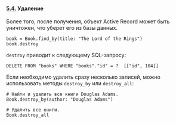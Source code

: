 #### [5.4.](https://rusrails.ru/active-record-basics#udalenie) Удаление

Более того, после получения, объект Active Record может быть уничтожен, что уберет его из базы данных.

```
book = Book.find_by(title: "The Lord of the Rings")
book.destroy
```

`destroy` приводит к следующему SQL-запросу:

```
DELETE FROM "books" WHERE "books"."id" = ?  [["id", 104]]
```

Если необходимо удалить сразу несколько записей, можно использовать методы `destroy_by` или `destroy_all`:

```
# Найти и удалить все книги Douglas Adams.
Book.destroy_by(author: "Douglas Adams")

# Удалить все книги.
Book.destroy_all
```